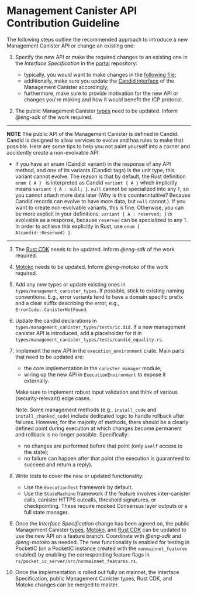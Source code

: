 Management Canister API Contribution Guideline
====

The following steps outline the recommended approach to introduce a new Management Canister API or change an existing one:

1. Specify the new API or make the required changes to an existing one in the *Interface Specification* in the [portal](https://github.com/dfinity/portal) repository:
   - typically, you would want to make changes in the [following file](https://github.com/dfinity/portal/blob/master/docs/references/ic-interface-spec.md);
   - additionally, make sure you update the [Candid interface](https://github.com/dfinity/portal/blob/master/docs/references/_attachments/ic.did) of the Management Canister accordingly;
   - furthermore, make sure to provide motivation for the new API or changes you're making and how it would benefit the ICP protocol.

2. The public Management Canister [types](https://crates.io/crates/ic-management-canister-types) need to be updated. Inform *@eng-sdk* of the work required. 

---

**NOTE**
The public API of the Management Canister is defined in Candid. Candid is designed to allow services to evolve and has rules to make that possible. Here are some tips to help you not paint yourself into a corner and accidently create a non-evolvable API: 
- If you have an enum (Candid: variant) in the response of any API method, and one of its variants (Candid: tags) is the unit type, this variant cannot evolve. The reason is that by default, the Rust definition `enum { A } ` is interpreted as Candid `variant { A }` which implicitly means `variant { A : null; }`. `null` cannot be specialized into any `T`, so you cannot attach more data later (Why is this counterintuitive? Because Candid records can evolve to have more data, but `null` cannot.). If you want to create non-evolvable variants, this is fine. Otherwise, you can be more explicit in your definitions: `variant { A : reserved; }` _is_ evolvable as a response, because `reserved` can be specialized to any `T`. In order to achieve this explicitly in Rust, use `enum { A(candid::Reserved) }`. 

---

3. The [Rust CDK](https://github.com/dfinity/cdk-rs) needs to be updated. Inform *@eng-sdk* of the work required.

4. [Motoko](https://github.com/dfinity/motoko) needs to be updated. Inform *@eng-motoko* of the work required.

5. Add any new types or update existing ones in `types/management_canister_types`. If possible, stick to existing naming conventions. E.g., error variants tend to have a domain specific prefix and a clear suffix describing the error, e.g., `ErrorCode::CanisterNotFound`.

6. Update the candid declarations in `types/management_canister_types/tests/ic.did`. If a new management canister API is introduced, add a placeholder for it in `types/management_canister_types/tests/candid_equality.rs`.

7. Implement the new API in the `execution_environment` crate. Main parts that need to be updated are:
   - the core implementation in the `canister_manager` module;
   - wiring up the new API in `ExecutionEnvironment` to expose it externally.

   Make sure to implement robust input validation and think of various (security-relevant) edge cases.

   Note: Some management methods (e.g., `install_code` and `install_chunked_code`) include dedicated logic to handle rollback after failures. However, for the majority of methods, there should be a clearly defined point during execution at which changes become permanent and rollback is no longer possible. Specifically:
   - no changes are performed before that point (only `&self` access to the state);
   - no failure can happen after that point (the execution is guaranteed to succeed and return a reply).

8. Write tests to cover the new or updated functionality:
   - Use the `ExecutionTest` framework by default.
   - Use the `StateMachine` framework if the feature involves inter-canister calls, canister HTTPS outcalls, threshold signatures, or checkpointing. These require mocked Consensus layer outputs or a full state manager.

9. Once the *Interface Specification* change has been agreed on, the public Management Canister [types](https://crates.io/crates/ic-management-canister-types), [Motoko](https://github.com/dfinity/motoko), and [Rust CDK](https://github.com/dfinity/cdk-rs) can be updated to use the new API on a feature branch. Coordinate with *@eng-sdk* and *@eng-motoko* as needed. The new functionality is enabled for testing in PocketIC (on a PocketIC instance created with the `nonmainnet_features` enabled) by enabling the corresponding feature flags in `rs/pocket_ic_server/src/nonmainnet_features.rs`.

10. Once the implementation is rolled out fully on mainnet, the Interface Specification, public Management Canister types, Rust CDK, and Motoko changes can be merged to master.
